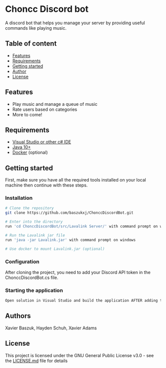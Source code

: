 # Choncc Discord bot

A discord bot that helps you manage your server by providing useful commands like playing music. 

## Table of content

* [Features](#features)
* [Requirements](#requirements)
* [Getting started](#getting-started)
* [Author](#authors)
* [License](#license)

## Features
- Play music and manage a queue of music
- Rate users based on categories
- More to come!

## Requirements
- [Visual Studio or other c# IDE](https://visualstudio.microsoft.com/downloads/)
- [Java 10+](https://www.oracle.com/java/technologies/javase-jdk13-downloads.html)
- [Docker](https://www.docker.com/) (optional)

## Getting started

First, make sure you have all the required tools installed on your local machine then continue with these steps.

### Installation

```bash
# Clone the repository
git clone https://github.com/baszukxj/ChonccDiscordBot.git

# Enter into the directory
run 'cd ChonccDiscordBot/src/Lavalink Server/' with command prompt on windows

# Run the Lavalink jar file 
run 'java -jar Lavalink.jar' with command prompt on windows

# Use docker to mount Lavalink.jar (optional)

```

### Configuration

After cloning the project, you need to add your Discord API token in the ChonccDiscordBot.cs file.

### Starting the application

```bash
Open solution in Visual Studio and build the application AFTER adding token to ChonccDiscordBot.cs.
```

## Authors

Xavier Baszuk, Hayden Schuh, Xavier Adams

## License

This project is licensed under the GNU General Public License v3.0 - see the [LICENSE.md](LICENSE) file for details
